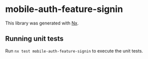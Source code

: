 # mobile-auth-feature-signin

This library was generated with [Nx](https://nx.dev).

## Running unit tests

Run `nx test mobile-auth-feature-signin` to execute the unit tests.
